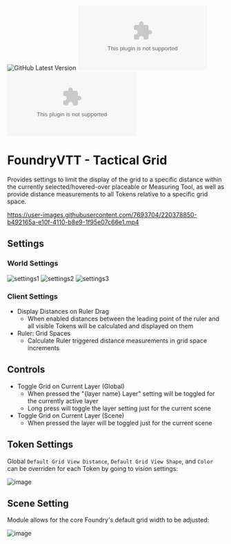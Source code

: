 ![GitHub Latest Version](https://img.shields.io/github/v/release/Aedif/tactical-grid?sort=semver)
![GitHub Latest Release](https://img.shields.io/github/downloads/Aedif/tactical-grid/latest/aedifs-tactical-grid.zip)
![GitHub All Releases](https://img.shields.io/github/downloads/Aedif/tactical-grid/aedifs-tactical-grid.zip)

# FoundryVTT - Tactical Grid

Provides settings to limit the display of the grid to a specific distance within the currently selected/hovered-over placeable or Measuring Tool, as well as provide distance measurements to all Tokens relative to a specific grid space.

https://user-images.githubusercontent.com/7693704/220378850-b492165a-e10f-4110-b8e9-1f95e07c66e1.mp4

## Settings

### World Settings

![settings1](https://user-images.githubusercontent.com/7693704/223280699-9058d13a-a288-4a4b-b757-3bc4d2051f2f.png)
![settings2](https://user-images.githubusercontent.com/7693704/223280755-9051066f-9bf6-4f96-b482-46265ca26bdf.png)
![settings3](https://user-images.githubusercontent.com/7693704/223280801-57925ae1-e551-4973-ba88-5c6cf79769c2.png)

### Client Settings

- Display Distances on Ruler Drag
  - When enabled distances between the leading point of the ruler and all visible Tokens will be calculated and displayed on them
- Ruler: Grid Spaces
  - Calculate Ruler triggered distance measurements in grid space increments

## Controls

- Toggle Grid on Current Layer (Global)
  - When pressed the "{layer name} Layer" setting will be toggled for the currently active layer
  - Long press will toggle the layer setting just for the current scene
- Toggle Grid on Current Layer (Scene)
  - When pressed the layer will be toggled just for the current scene

## Token Settings

Global `Default Grid View Distance`, `Default Grid View Shape`, and `Color` can be overriden for each Token by going to vision settings:

![image](https://user-images.githubusercontent.com/7693704/222382319-a22fcebc-2a9b-4957-a783-4e58d9fdc2bb.png)

## Scene Setting

Module allows for the core Foundry's default grid width to be adjusted:

![image](https://user-images.githubusercontent.com/7693704/222383155-24f6a9ac-bb2c-4658-bbe9-9d3bea6ed32f.png)
